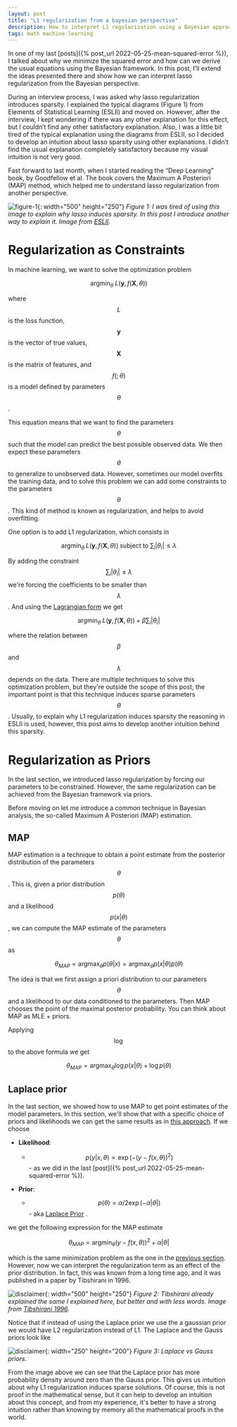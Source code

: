 ```yaml
---
layout: post
title: "L1 regularization from a bayesian perspective"
description: How to interpret L1 regularization using a Bayesian approach.
tags: math machine-learning
---
```


In one of my last [posts]({% post_url 2022-05-25-mean-squared-error %}), I talked about why we minimize the squared error and how can we derive the usual equations using the Bayesian framework. In this post, I’ll extend the ideas presented there and show how we can interpret lasso regularization from the Bayesian perspective.

During an interview process, I was asked why lasso regularization introduces sparsity. I explained the typical diagrams (Figure 1) from Elements of Statistical Learning (ESLII) and moved on. However, after the interview, I kept wondering if there was any other explanation for this effect, but I couldn’t find any other satisfactory explanation. Also, I was a little bit tired of the typical explanation using the diagrams from ESLII, so I decided to develop an intuition about lasso sparsity using other explanations. I didn’t find the usual explanation completely satisfactory because my visual intuition is not very good.

Fast forward to last month, when I started reading the “Deep Learning” book, by Goodfellow et al. The book covers the Maximum A Posteriori (MAP) method, which helped me to understand lasso regularization from another perspective.

![figure-1](/docs/bayes-lasso/drake-meme.jpg){: width="500" height="250"}
_Figure 1: I was tired of using this image to explain why lasso induces sparsity. In this post I introduce another way to explain it. Image from [ESLII](https://hastie.su.domains/Papers/ESLII.pdf)._


# Regularization as Constraints

In machine learning, we want to solve the optimization problem

$$
\text{argmin}_\theta \; L(\mathbf{y}, f(\mathbf{X}, \theta))
$$

where $$L$$ is the loss function, $$\mathbf{y}$$ is the vector of true values, $$\mathbf{X}$$ is the matrix of features, and $$f(;\theta)$$ is a model defined by parameters $$\theta$$. 


This equation means that we want to find the parameters $$\theta$$ such that the model can predict the best possible observed data. We then expect these parameters $$ \theta $$ to generalize to unobserved data. However, sometimes our model overfits the training data, and to solve this problem we can add some constraints to the parameters $$ \theta $$. This kind of method is known as regularization, and helps to avoid overfitting.

One option is to add L1 regularization, which consists in

$$
\text{argmin}_\theta \; L(\mathbf{y}, f(\mathbf{X}, \theta)) \; \text{subject to} \; \sum_i |\theta_i| \leq \lambda
$$

By adding the constraint $$ \sum_i  \vert \theta_i \vert  \leq \lambda $$ we're forcing the coefficients to be smaller than $$ \lambda $$. And using the [Lagrangian form](https://en.wikipedia.org/wiki/Lagrange_multiplier) we get

$$
\text{argmin}_\theta \; L(\mathbf{y}, f(\mathbf{X}, \theta)) + \beta \sum_i |\theta_i| 
$$

where the relation between $$ \beta $$ and $$ \lambda $$ depends on the data. There are multiple techniques to solve this optimization problem, but they're outside the scope of this post, the important point is that this technique induces sparse parameters $$\theta$$. Usually, to explain why L1 regularization induces sparsity the reasoning in ESLII is used, however, this post aims to develop another intuition behind this sparsity.

# Regularization as Priors

In the last section, we introduced lasso regularization by forcing our parameters to be constrained. However, the same regularization can be achieved from the Bayesian framework via priors.

Before moving on let me introduce a common technique in Bayesian analysis, the so-called Maximum A Posteriori (MAP) estimation.

## MAP

MAP estimation is a technique to obtain a point estimate from the posterior distribution of the parameters $$\theta$$. This is, given a prior distribution $$p(\theta)$$ and a likelihood $$ p(x \vert \theta) $$, we can compute the MAP estimate of the parameters $$\theta$$ as


$$
\theta_{MAP} = \text{argmax}_\theta p(\theta | x) = \text{argmax}_\theta p(x | \theta) p(\theta)
$$

The idea is that we first assign a priori distribution to our parameters $$\theta$$ and a likelihood to our data conditioned to the parameters. Then MAP chooses the point of the maximal posterior probability. You can think about MAP as MLE + priors.

Applying $$\log$$ to the above formula we get

$$
\theta_{MAP} = \text{argmax}_\theta  \log p(x | \theta) + \log p(\theta) 
$$

## Laplace prior

In the last section, we showed how to use MAP to get point estimates of the model parameters. In this section, we'll show that with a specific choice of priors and likelihoods we can get the same results as in [this approach](#regularization-as-constraints). If we choose

- **Likelihood**: 
  - $$ p(y \vert x, \theta) \propto \exp(-(y - f(x, \theta))^2) $$ - as we did in the last [post]({% post_url 2022-05-25-mean-squared-error %}).
  
- **Prior**: 
  - $$ p(\theta) = \alpha/2 \exp(-\alpha \vert \theta \vert)$$ - aka [Laplace Prior](https://en.wikipedia.org/wiki/Laplace_distribution) .

we get the following expression for the MAP estimate

$$
\theta_{MAP} = \text{argmin}_\theta (y - f(x, \theta))^2 + \alpha |\theta| 
$$

which is the same minimization problem as the one in the [previous section](#regularization-as-constraints). However, now we can interpret the regularization term as an effect of the prior distribution. In fact, this was known from a long time ago, and it was published in a paper by Tibshirani in 1996.

![disclaimer](/docs/bayes-lasso/lasso-tibshirani-1996.png){: width="500" height="250"}
_Figure 2: Tibshirani already explained the same I explained here, but better and with less words. Image from [Tibshirani 1996](http://homepages.math.uic.edu/~lreyzin/papers/lasso.pdf)._

Notice that if instead of using the Laplace prior we use the a gaussian prior we would have L2 regularization instead of L1. The Laplace and the Gauss priors look like

![disclaimer](/docs/bayes-lasso/laplace-vs-gauss.svg){: width="250" height="200"}
_Figure 3: Laplace vs Gauss priors._

From the image above we can see that the Laplace prior has more probability density around zero than the Gauss prior. This gives us intuition about why L1 regularization induces sparse solutions. Of course, this is not proof in the mathematical sense, but it can help to develop an intuition about this concept, and from my experience, it's better to have a strong intuition rather than knowing by memory all the mathematical proofs in the world.
